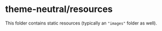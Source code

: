 # theme-neutral/resources

This folder contains static resources (typically an `"images"` folder as well).
